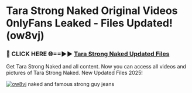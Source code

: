 # Tara Strong Naked Original Videos 0nlyFans Leaked - Files Updated! (ow8vj)

<h3>🔴 CLICK HERE 🌐==►► <a href="https://tinyurl.com/yckcrads" rel="nofollow">Tara Strong Naked Updated Files</a></h3>

Get Tara Strong Naked and all content. Now you can access all videos and pictures of Tara Strong Naked. New Updated Files 2025!

[![ow8vj](https://i.imgur.com/hpKpOFt.gif)](https://tinyurl.com/yckcrads)
naked and famous strong guy jeans